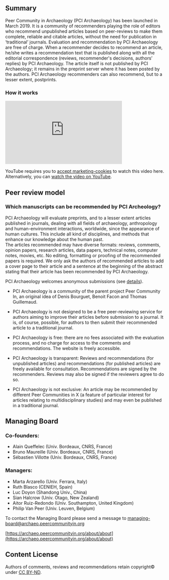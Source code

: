 ## Summary

Peer Community in Archaeology (PCI Archaeology) has been launched in March 2019. It is a community of recommenders playing the role of editors who recommend unpublished articles based on peer-reviews to make them complete, reliable and citable articles, without the need for publication in ‘traditional’ journals. Evaluation and recommendation by PCI Archaeology are free of charge. When a recommender decides to recommend an article, he/she writes a recommendation text that is published along with all the editorial correspondence (reviews, recommender's decisions, authors’ replies) by PCI Archaeology. The article itself is not published by PCI Archaeology; it remains in the preprint server where it has been posted by the authors. PCI Archaeology recommenders can also recommend, but to a lesser extent, postprints.

### How it works
<iframe width="370" height="200" src="https://www.youtube.com/embed/4PZhpnc8wwo" frameborder="0" allowfullscreen=""></iframe>
<p class="cookieconsent-optout-marketing">
  YouTube requires you to <a href="javascript:Cookiebot.renew()">accept marketing-cookies</a> to watch this video here.
  Alternatively, you can <a href="https://www.youtube.com/v/4PZhpnc8wwo">watch the video on YouTube</a>.
</p>

## Peer review model

### Which manuscripts can be recommended by PCI Archeology?

PCI Archaeology will evaluate preprints, and to a lesser extent articles published in journals, dealing with all fields of archaeology, anthropology and human-environment interactions, worldwide, since the appearance of human cultures. This include all kind of disciplines, and methods that enhance our knowledge about the human past.  
The articles recommended may have diverse formats: reviews, comments, opinion papers, research articles, data papers, technical notes, computer notes, movies, etc. No editing, formatting or proofing of the recommended papers is required. We only ask the authors of recommended articles to add a cover page to their article and a sentence at the beginning of the abstract stating that their article has been recommended by PCI Archaeology. 
 
PCI Archaeology welcomes anonymous submissions (see [details](https://archaeo.peercommunityin.org/about/help_generic/for%20authors)).

* PCI Archaeology is a community of the parent project Peer Community In, an original idea of Denis Bourguet, Benoit Facon and Thomas Guillemaud.

* PCI Archaeology is not designed to be a free peer-reviewing service for authors aiming to improve their articles before submission to a journal. It is, of course, possible, for authors to then submit their recommended article to a traditional journal.

* PCI Archaeology is free: there are no fees associated with the evaluation process, and no charge for access to the comments and recommendations. The website is freely accessible.

* PCI Archaeology is transparent: Reviews and recommendations (for unpublished articles) and recommendations (for published articles) are freely available for consultation. Recommendations are signed by the recommenders. Reviews may also be signed if the reviewers agree to do so.

* PCI Archaeology is not exclusive: An article may be recommended by different Peer Communities in X (a feature of particular interest for articles relating to multidisciplinary studies) and may even be published in a traditional journal.


## Managing Board

### Co-founders:

* Alain Queffelec (Univ. Bordeaux, CNRS, France)
* Bruno Maureille (Univ. Bordeaux, CNRS, France)
* Sébastien Villotte (Univ. Bordeaux, CNRS, France)

### Managers:

* Marta Arzarello (Univ. Ferrara, Italy)
* Ruth Blasco (CENIEH, Spain)
* Luc Doyon (Shandong Univ., China)
* Sian Halcrow (Univ. Otago, New Zealand)
* Aitor Ruiz-Redondo (Univ. Southampton, United Kingdom)
* Philip Van Peer (Univ. Leuven, Belgium)

To contact the Managing Board please send a message to [managing-board@archaeo.peercommunityin.org](mailto:managing-board@archaeo.peercommunityin.org)

[https://archaeo.peercommunityin.org/about/about](https://archaeo.peercommunityin.org/about/about)

## Content License

Authors of comments, reviews and recommendations retain copyright© under [CC BY-ND](https://creativecommons.org/licenses/by-nd/4.0/).
